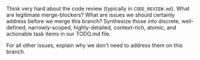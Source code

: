Think very hard about the code review (typically in `CODE_REVIEW.md`). What are legitimate merge-blockers? What are issues we should certainly address before we merge this branch? Synthesize those into discrete, well-defined, narrowly-scoped, highly-detailed, context-rich, atomic, and actionable task items in our TODO.md file.

For all other issues, explain why we don't need to address them on this branch.
